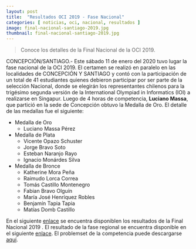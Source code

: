 ```yaml
---
layout: post
title:  "Resultados OCI 2019 - Fase Nacional"
categories: [ noticias, oci, nacional, resultados ]
image: final-nacional-santiago-2019.jpg
thumbnail: final-nacional-santiago-2019.jpg
---
```


> Conoce los detalles de la Final Nacional de la OCI 2019.

CONCEPCIÓN/SANTIAGO.- Este sábado 11 de enero del 2020 tuvo lugar la fase nacional de la OCI 2019. El certamen se realizó en paralelo en las localidades de CONCEPCIÓN Y SANTIAGO y contó con la participación de un total de 41 estudiantes quienes debieron participar por ser parte de la selección Nacional, donde se elegirán los representantes chilenos para la trigésimo segunda versión de la International Olympiad in Informatics (IOI) a realizarse en Singapur. Luego de 4 horas de competencia, **Luciano Massa**, que partició en la sede de Concepción obtuvo la Medalla de Oro. El detalle de las medallas fue el siguiente:
- Medalla de Oro
    - Luciano Massa Pérez
- Medalla de Plata
    - Vicente Opazo Schuster
    - Jorge Bravo Soto
    - Esteban Naranjo Rayo
    - Ignacio Monárdes Silva
- Medalla de Bronce
    - Katherine Mora Peña
    - Raimudo Lorca Correa
    - Tomás Castillo Montenegro
    - Fabian Bravo Olguín
    - María José Henríquez Robles
    - Benjamín Tapia Tapia
    - Matías Domb Castillo
    

En el siguiente [enlace](https://olimpiada-informatica.cl/resultados/2019/nacional.pdf) se encuentra disponiblen los resultados de la Final Nacional 2019 . El resultado de la fase regional se encuentra disponible en el siguiente [enlace](https://olimpiada-informatica.cl/resultados/2019/puntajes.pdf). El problemset de la competencia puede descargarse [aquí](https://olimpiada-informatica.cl/resultados/2019/problemsetfinal2019.pdf). 
